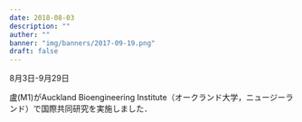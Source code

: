 ```yaml
---
date: 2018-08-03
description: ""
auther: ""
banner: "img/banners/2017-09-19.png"
draft: false
---
```

8月3日-9月29日

盧(M1)がAuckland Bioengineering Institute（オークランド大学，ニュージーランド）で国際共同研究を実施しました．
